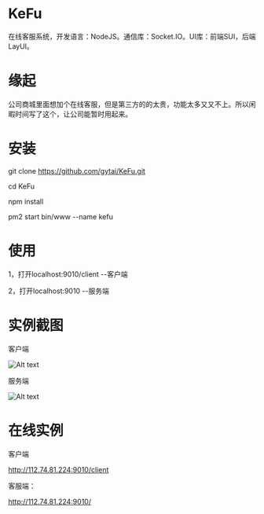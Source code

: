 # KeFu
在线客服系统，开发语言：NodeJS。通信库：Socket.IO。UI库：前端SUI，后端LayUI。

# 缘起
公司商城里面想加个在线客服，但是第三方的的太贵，功能太多又又不上。所以闲暇时间写了这个，让公司能暂时用起来。

# 安装
git clone https://github.com/gytai/KeFu.git

cd KeFu

npm install

pm2 start bin/www --name kefu

# 使用
1，打开localhost:9010/client --客户端

2，打开localhost:9010 --服务端

# 实例截图
客户端

![Alt text](https://github.com/gytai/KeFu/blob/master/public/images/client.png)

服务端

![Alt text](https://github.com/gytai/KeFu/blob/master/public/images/server.png)

# 在线实例
客户端

http://112.74.81.224:9010/client

客服端：

http://112.74.81.224:9010/
